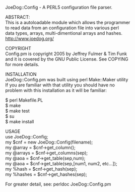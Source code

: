 JoeDog::Config - A PERL5 configuration file parser.

ABSTRACT:  
This is a autoloadable module which allows the programmer  
to read data from an configuration file into various perl  
data types, arrays, multi-dimentional arrays and hashes.  
http://www.joedog.org/  

COPYRIGHT  
Config.pm is copyright 2005 by Jeffrey Fulmer & Tim Funk  
and it is covered by the GNU Public License. See COPYING  
for more details.  

INSTALLATION  
JoeDog::Config.pm was built using perl Make::Maker utility  
If you are familiar with  that  utility you should have no  
problem with this installation as it will be familiar:  

  $ perl Makefile.PL  
  $ make  
  $ make test  
  $ su  
  $ make install  

USAGE  
use JoeDog::Config;  
my $cnf = new JoeDog::Config(filename);  
my @array  = $cnf->get_column();  
my @arrays = $cnf->get_columns(sep);  
my @aoa    = $cnf->get_table(sep,num);  
my @aoa    = $cnf->get_table(sep,[num1, num2, etc...]);  
my %hash   = $cnf->get_hash(sep);  
my %hashes = $cnf->get_hashes(sep);  

For greater detail, see: perldoc JoeDog::Config.pm  

